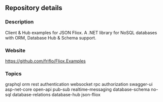 
## Repository details

### Description
Client & Hub examples for JSON Fliox.
A .NET library for NoSQL databases with ORM, Database Hub & Schema support.


### Website
https://github.com/friflo/Fliox.Examples

### Topics

graphql orm rest authentication websocket rpc authorization swagger-ui asp-net-core open-api pub-sub realtime-messaging
database-schema no-sql database-relations database-hub json-fliox
